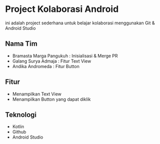 # Project Kolaborasi Android

ini adalah project sederhana untuk belajar kolaborasi menggunakan Git & Android Studio

## Nama Tim
- Bramasta Marga Pangukuh : Inisialisasi & Merge PR
- Galang Surya Admaja : Fitur Text View
- Andika Andromeda : Fitur Button

## Fitur
- Menampilkan Text View
- Menampilkan Button yang dapat diklik

## Teknologi
- Kotlin
- Github
- Android Studio


